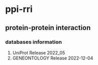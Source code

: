 # ppi-rri

## protein-protein interaction

### databases information
1. UniProt Release 2022_05
2. GENEONTOLOGY Release 2022-12-04
